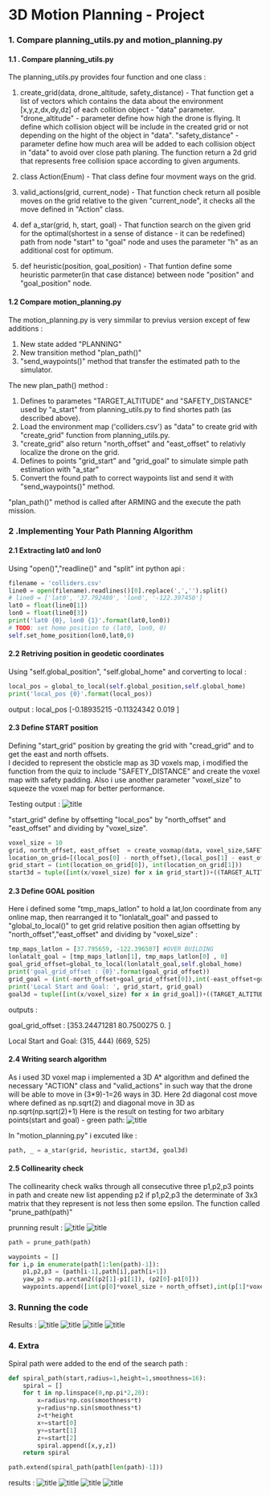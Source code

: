 
# 3D Motion Planning - Project


### 1. Compare planning_utils.py and motion_planning.py

#### 1.1 . Compare planning_utils.py

The planning_utils.py provides four function and one class :

1. create_grid(data, drone_altitude, safety_distance) - That function get a list of vectors which contains the data about the environment [x,y,z,dx,dy,dz] of each collition object - "data" parameter. "drone_altitude" - parameter define how high the drone is flying. It define which collision object will be include in the created grid or not depending on the hight of the object in "data". "safety_distance" - parameter define how much area will be added to each collision object in "data" to avoid over close path planing. The function return a 2d grid that represents free collision space according to given arguments.
    
2. class Action(Enum) - That class define four movment ways on the grid.

3. valid_actions(grid, current_node) - That function check return all posible moves on the grid relative to the given "current_node", it checks all the move defined in "Action" class.
4. def a_star(grid, h, start, goal) - That function search on the given grid for the optimal(shortest in a sense of distance - it can be redefined) path from node "start" to "goal" node and uses the parameter "h" as an additional cost for optimum.
5. def heuristic(position, goal_position) - That funtion define some heuristic parmeter(in that case distance) between node "position" and "goal_position" node.        

#### 1.2 Compare motion_planning.py

The motion_planning.py is very simmilar to previus version except of few additions :

1. New state added "PLANNING"
2. New transition method "plan_path()"
3. "send_waypoints()" method that transfer the estimated path to the simulator.

The new plan_path() method : 
1. Defines to parametes "TARGET_ALTITUDE" and "SAFETY_DISTANCE" used by "a_start" from planning_utils.py to find shortes path (as described above).
2. Load the environment map ('colliders.csv') as "data" to create grid with "create_grid" function from planning_utils.py.
3. "create_grid" also return "north_offset" and "east_offset" to relativly localize the drone on the grid.
4. Defines to points "grid_start" and "grid_goal" to simulate simple path estimation with "a_star"
5. Convert the found path to correct waypoints list and send it with "send_waypoints()" method. 

"plan_path()" method is called after ARMING and the execute the path mission.


### 2 .Implementing Your Path Planning Algorithm

#### 2.1 Extracting lat0 and lon0 
Using "open()","readline()" and "split" int python api :


```python
filename = 'colliders.csv'
line0 = open(filename).readlines()[0].replace(',','').split()
# line0 = ['lat0', '37.792480', 'lon0', '-122.397450']
lat0 = float(line0[1])
lon0 = float(line0[3])
print('lat0 {0}, lon0 {1}'.format(lat0,lon0))
# TODO: set home position to (lat0, lon0, 0)
self.set_home_position(lon0,lat0,0)
```

#### 2.2 Retriving position in geodetic coordinates
Using "self.global_position", "self.global_home" and corverting to local : 


```python
local_pos = global_to_local(self.global_position,self.global_home)
print('local_pos {0}'.format(local_pos))
```

output : local_pos [-0.18935215 -0.11324342  0.019     ]

#### 2.3 Define START position
Defining "start_grid" position by greating the grid with "cread_grid" and to get the east and north offsets.  
I decided to represent the obsticle map as 3D voxels map, i modified the function from the quiz to include "SAFETY_DISTANCE" and create the voxel map with safety padding. Also i use another parameter "voxel_size" to squeeze the voxel map for better performance.

Testing output : 
![title](img/voxel_map.png)

"start_grid" define by offsetting "local_pos" by "north_offset" and "east_offset" and dividing by "voxel_size".


```python
voxel_size = 10
grid, north_offset, east_offset  = create_voxmap(data, voxel_size,SAFETY_DISTANCE)
location_on_grid=[(local_pos[0] - north_offset),(local_pos[1] - east_offset)]
grid_start = (int(location_on_grid[0]), int(location_on_grid[1]))
start3d = tuple([int(x/voxel_size) for x in grid_start])+((TARGET_ALTITUDE/voxel_size),)
```

#### 2.3 Define GOAL position
Here i defined some "tmp_maps_latlon" to hold a lat,lon coordinate from any online map,
then rearranged it to "lonlatalt_goal" and passed to "global_to_local()" to get grid relative position then agian offsetting by "north_offset","east_offset" and dividing by "voxel_size" : 


```python
tmp_maps_latlon = [37.795659, -122.396507] #OVER BUILDING
lonlatalt_goal = [tmp_maps_latlon[1], tmp_maps_latlon[0] , 0]
goal_grid_offset=global_to_local(lonlatalt_goal,self.global_home)
print('goal_grid_offset : {0}'.format(goal_grid_offset))
grid_goal = (int(-north_offset+goal_grid_offset[0]),int(-east_offset+goal_grid_offset[1]))
print('Local Start and Goal: ', grid_start, grid_goal)
goal3d = tuple([int(x/voxel_size) for x in grid_goal])+((TARGET_ALTITUDE/voxel_size),)
```

outputs : 

goal_grid_offset : [353.24471281  80.7500275    0.        ]

Local Start and Goal:  (315, 444) (669, 525)

#### 2.4 Writing search algorithm
As i used 3D voxel map i implemented a 3D A* algorithm and defined the necessary "ACTION" class and "valid_actions" in such way that the drone will be able to move in (3*9)-1=26 ways in 3D.  Here 2d diagonal cost move where defined as np.sqrt(2) and diagonal move in 3D as np.sqrt(np.sqrt(2)+1)
Here is the result on testing for two arbitary points(start and goal) - green path: 
![title](img/voxel_map_path.png)

In "motion_planning.py" i excuted like : 


```python
path, _ = a_star(grid, heuristic, start3d, goal3d)
```

#### 2.5 Collinearity check
The collinearity check walks through all consecutive three p1,p2,p3 points in path and create new list appending p2 if p1,p2,p3 the determinate of 3x3 matrix that they represent is not less then some epsilon.
The function called "prune_path(path)"

prunning result : 
![title](img/full_path.png)
![title](img/prune_path.png)


```python
path = prune_path(path)

waypoints = []
for i,p in enumerate(path[1:len(path)-1]):
    p1,p2,p3 = (path[i-1],path[i],path[i+1])
    yaw_p3 = np.arctan2((p2[1]-p1[1]), (p2[0]-p1[0]))
    waypoints.append([int(p[0]*voxel_size + north_offset),int(p[1]*voxel_size + east_offset), int(p[2]*voxel_size), yaw_p3])
```

### 3. Running the code
Results :
![title](img/r0.png)
![title](img/r1.png)
![title](img/r2.png)
![title](img/r3.png)


### 4. Extra
Spiral path were added to the end of the search path : 


```python
def spiral_path(start,radius=1,height=1,smoothness=16):
    spiral = []
    for t in np.linspace(0,np.pi*2,20):
        x=radius*np.cos(smoothness*t)
        y=radius*np.sin(smoothness*t)
        z=t*height
        x+=start[0]
        y+=start[1]
        z+=start[2]
        spiral.append([x,y,z])
    return spiral

path.extend(spiral_path(path[len(path)-1]))
```

results :
![title](img/p0.png)
![title](img/p1.png)
![title](img/p2.png)
![title](img/p3.png)
